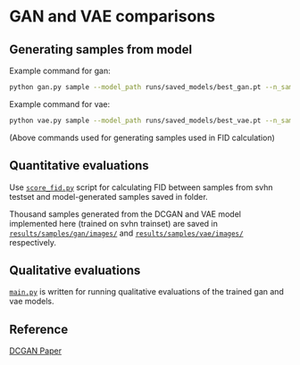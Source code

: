 # GAN and VAE comparisons



## Generating samples from model

Example command for gan:

```bash
python gan.py sample --model_path runs/saved_models/best_gan.pt --n_samples 1000 --samples_dir results/samples/gan/images
```

Example command for vae:

```bash
python vae.py sample --model_path runs/saved_models/best_vae.pt --n_samples 1000 --samples_dir results/samples/vae/images
```

(Above commands used for generating samples used in FID calculation)

## Quantitative evaluations

Use [`score_fid.py`](score_fid.py) script for calculating FID between samples from svhn testset and model-generated samples saved in folder.

Thousand samples generated from the DCGAN and VAE model implemented here (trained on svhn trainset) are saved in [`results/samples/gan/images/`](results/samples/gan/images/) and [`results/samples/vae/images/`](results/samples/vae/images/) respectively.

## Qualitative evaluations

[`main.py`](main.py) is written for running qualitative evaluations of the trained gan and vae models.


## Reference

[DCGAN Paper](https://arxiv.org/pdf/1511.06434.pdf)